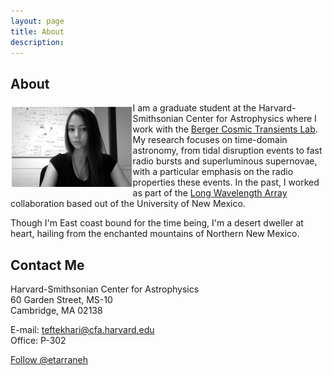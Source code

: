 ```yaml
---
layout: page
title: About
description: 
---
```

## About

<img src="images/profilepic.jpg" align="left" width="38%" style="display:inline;margin:7px 2px 4px 2px;"> I am a graduate student at the Harvard-Smithsonian Center for Astrophysics where I work with the <a href="https://www.transients.science/">Berger Cosmic Transients Lab</a>. My research focuses on time-domain astronomy, from tidal disruption events to fast radio bursts and superluminous supernovae, with a particular emphasis on the radio properties these events. In the past, I worked as part of the [Long Wavelength Array](http://www.phys.unm.edu/~lwa/index.html) collaboration based out of the University of New Mexico.

Though I'm East coast bound for the time being, I'm a desert dweller at heart, hailing from the enchanted mountains of Northern New Mexico.

## Contact Me

Harvard-Smithsonian Center for Astrophysics  
60 Garden Street, MS-10  
Cambridge, MA 02138  

E-mail: [teftekhari@cfa.harvard.edu](mailto:teftekhari@cfa.harvard.edu)  
Office: P-302

<a href="https://twitter.com/etarraneh" class="twitter-follow-button" data-show-count="false">Follow @etarraneh</a><script async src="//platform.twitter.com/widgets.js" charset="utf-8"></script>



